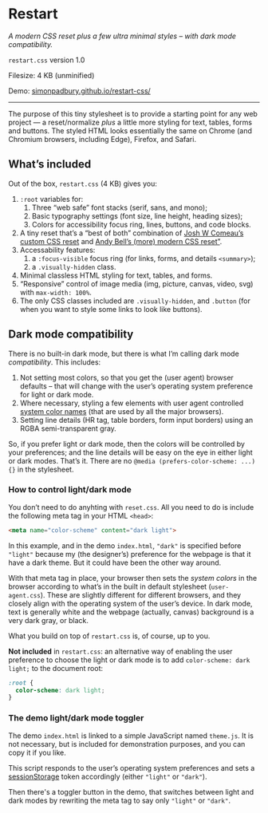 # Restart

_A modern CSS reset plus a few ultra minimal styles – with dark mode compatibility._

`restart.css` version 1.0

Filesize: 4 KB (unminified)

Demo: [simonpadbury.github.io/restart-css/](simonpadbury.github.io/restart-css/)

***

The purpose of this tiny stylesheet is to provide a starting point for any web project — a reset/normalize _plus_ a little more styling for text, tables, forms and buttons. The styled HTML looks essentially the same on Chrome (and Chromium browsers, including Edge), Firefox, and Safari.

## What’s included

Out of the box, `restart.css` (4 KB) gives you:

1. `:root` variables for:
    1. Three “web safe” font stacks (serif, sans, and mono);
    2. Basic typography settings (font size, line height, heading sizes);
    3. Colors for accessibility focus ring, lines, buttons, and code blocks.
 2. A tiny reset that’s a “best of both” combination of [Josh W Comeau’s custom CSS reset](https://www.joshwcomeau.com/css/custom-css-reset/) and [Andy Bell’s (more) modern CSS reset”](https://andy-bell.co.uk/a-more-modern-css-reset/).
 3. Accessability features: 
    1. a `:focus-visible` focus ring (for links, forms, and details `<summary>`);
    2. a `.visually-hidden` class.
 4. Minimal classless HTML styling for text, tables, and forms.
 5. “Responsive” control of image media (img, picture, canvas, video, svg) with `max-width: 100%`.
 6. The only CSS classes included are `.visually-hidden`, and `.button` (for when you want to style some links to look like buttons).

## Dark mode compatibility

There is no built-in dark mode, but there is what I’m calling dark mode _compatibility_. This includes:

1. Not setting most colors, so that you get the (user agent) browser defaults – that will change with the user’s operating system preference for light or dark mode.
2. Where necessary, styling a few elements with user agent controlled [system color names](https://developer.mozilla.org/en-US/docs/Web/CSS/system-color) (that are used by all the major browsers).
3. Setting line details (HR tag, table borders, form input borders) using an RGBA semi-transparent gray.

So, if you prefer light or dark mode, then the colors will be controlled by your preferences; and the line details will be easy on the eye in either light or dark modes. That’s it. There are no `@media (prefers-color-scheme: ...) {}` in the stylesheet.

### How to control light/dark mode

You don’t need to do anyhting with `reset.css`. All you need to do is include the following meta tag in your HTML `<head>`:

```html
<meta name="color-scheme" content="dark light">
```

In this example, and in the demo `index.html`, `"dark"` is specified before `"light"` because my (the designer’s) preference for the webpage is that it have a dark theme. But it could have been the other way around.

With that meta tag in place, your browser then sets the _system colors_ in the browser according to what’s in the built in default stylesheet (`user-agent.css`). These are slightly different for different browsers, and they closely align with the operating system of the user’s device. In dark mode, text is generally white and the webpage (actually, canvas) background is a very dark gray, or black.

What you build on top of `restart.css` is, of course, up to you.

**Not included** in `restart.css`: an alternative way of enabling the user preference to choose the light or dark mode is to add `color-scheme: dark light;` to the document root:

```css
:root {
  color-scheme: dark light;
}
```

### The demo light/dark mode toggler

The demo `index.html` is linked to a simple JavaScript named `theme.js`. It is not necessary, but is included for demonstration purposes, and you can copy it if you like. 

This script responds to the user’s operating system preferences and sets a [sessionStorage]() token accordingly (either `"light"` or `"dark"`).

Then there's a toggler button in the demo, that switches between light and dark modes by rewriting the meta tag to say only `"light"` or `"dark"`.
